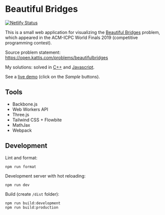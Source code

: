 # Beautiful Bridges

[![Netlify Status](https://api.netlify.com/api/v1/badges/0b3322aa-db80-467c-85e8-54dd9a848997/deploy-status)](https://app.netlify.com/sites/beautiful-bridges/deploys)

This is a small web application for visualizing the [Beautiful Bridges](https://open.kattis.com/problems/beautifulbridges) problem, which appeared in the ACM-ICPC World Finals 2019 (competitive programming contest).

Source problem statement: https://open.kattis.com/problems/beautifulbridges

My solutions: solved in [C++](https://github.com/ChrisVilches/Algorithms/blob/main/kattis/beautifulbridges.cpp) and [Javascript](https://github.com/ChrisVilches/Algorithms/blob/main/kattis/beautifulbridges.js).

See a [live demo](http://cloud.chrisvilches.com/live_demos/beautiful-bridges/) (click on the *Sample* buttons).

## Tools

* Backbone.js
* Web Workers API
* Three.js
* Tailwind CSS + Flowbite
* MathJax
* Webpack

## Development

Lint and format:

```
npm run format
```

Development server with hot reloading:

```
npm run dev
```

Build (create `/dist` folder):

```
npm run build:development
npm run build:production
```
